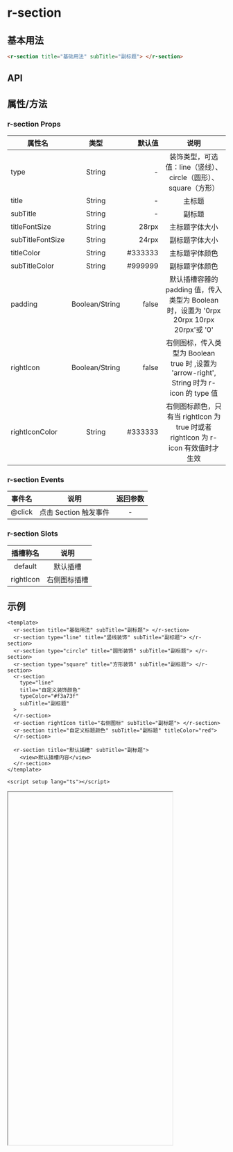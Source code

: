 # r-section

## 基本用法

```html
<r-section title="基础用法" subTitle="副标题"> </r-section>
```

## API

## 属性/方法

### r-section Props

| 属性名           |      类型      |  默认值 |                                           说明                                            |
| ---------------- | :------------: | ------: | :---------------------------------------------------------------------------------------: |
| type             |     String     |       - |              装饰类型，可选值：line（竖线）、circle（圆形）、square（方形）               |
| title            |     String     |       - |                                          主标题                                           |
| subTitle         |     String     |       - |                                          副标题                                           |
| titleFontSize    |     String     |   28rpx |                                      主标题字体大小                                       |
| subTitleFontSize |     String     |   24rpx |                                      副标题字体大小                                       |
| titleColor       |     String     | #333333 |                                      主标题字体颜色                                       |
| subTitleColor    |     String     | #999999 |                                      副标题字体颜色                                       |
| padding          | Boolean/String |   false |  默认插槽容器的 padding 值，传入类型为 Boolean 时，设置为 '0rpx 20rpx 10rpx 20rpx'或 '0'  |
| rightIcon        | Boolean/String |   false | 右侧图标，传入类型为 Boolean true 时 ,设置为 'arrow-right', String 时为 r-icon 的 type 值 |
| rightIconColor   |     String     | #333333 |     右侧图标颜色，只有当 rightIcon 为 true 时或者 rightIcon 为 r-icon 有效值时才生效      |

### r-section Events

| 事件名 |         说明          | 返回参数 |
| :----: | :-------------------: | :------: |
| @click | 点击 Section 触发事件 |    -     |

### r-section Slots

| 插槽称名  |     说明     |
| :-------: | :----------: |
|  default  |   默认插槽   |
| rightIcon | 右侧图标插槽 |

## 示例

<div class="example-box">

```vue
<template>
  <r-section title="基础用法" subTitle="副标题"> </r-section>
  <r-section type="line" title="竖线装饰" subTitle="副标题"> </r-section>
  <r-section type="circle" title="圆形装饰" subTitle="副标题"> </r-section>
  <r-section type="square" title="方形装饰" subTitle="副标题"> </r-section>
  <r-section
    type="line"
    title="自定义装饰颜色"
    typeColor="#f3a73f"
    subTitle="副标题"
  >
  </r-section>
  <r-section rightIcon title="右侧图标" subTitle="副标题"> </r-section>
  <r-section title="自定义标题颜色" subTitle="副标题" titleColor="red">
  </r-section>

  <r-section title="默认插槽" subTitle="副标题">
    <view>默认插槽内容</view>
  </r-section>
</template>

<script setup lang="ts"></script>
```

<iframe id="iframeCon" :src="getBaseUrl()" width="379px" height="812px" class="iframeCon-box"></iframe>
</div>

<script setup lang="ts">
import {getBaseUrl} from "/utils/getBaseUrl"

</script>
